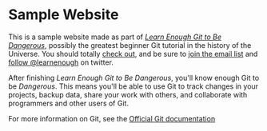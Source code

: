 # Sample Website

This is a sample website made as part of [*Learn Enough Git to Be Dangerous*](https://learnenough.com/git-tutorial), possibly the greatest beginner Git tutorial in the history of the Universe. You should totally [check out](http://learnenough.com/git-tutorial), and be sure to [join the email list](http://learnenough.com/#email_list) and [follow @learnenough](https://twitter.com/learnenough) on twitter.

After finishing *Learn Enough Git to Be Dangerous*, you'll know enough Git to be *Dangerous*. This means you'll be able to use Git to track changes  in your projects, backup data, share your work with others, and collaborate with programmers and other users of Git.

For more information on Git, see the [Official Git documentation](https://git-scm.com/)
